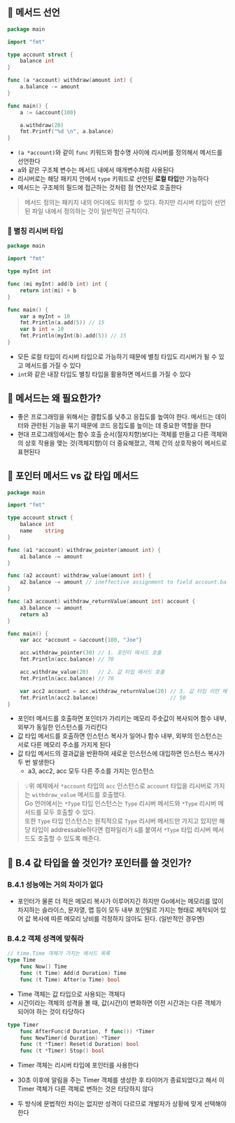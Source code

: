## 🎯 메서드 선언
```go
package main

import "fmt"

type account struct {
	balance int
}

func (a *account) withdraw(amount int) {
	a.balance -= amount
}

func main() {
	a := &account{100}

	a.withdraw(20)
	fmt.Printf("%d \n", a.balance)
}
```
- `(a *account)`와 같이 `func` 키워드와 함수명 사이에 리시버를 정의해서 메서드를 선언한다
- a와 같은 구조체 변수는 메서드 내에서 매개변수처럼 사용된다
- 리시버로는 해당 패키지 안에서 `type` 키워드로 선언된 **로컬 타입**만 가능하다
- 메서드는 구조체의 필드에 접근하는 것처럼 점 연산자로 호출한다

> 메서드 정의는 패키지 내의 어디에도 위치할 수 있다. 하지만 리시버 타입이 선언된 파일 내에서 정의하는 것이 일반적인 규칙이다.

### 📌 별칭 리시버 타입
```go
package main

import "fmt"

type myInt int

func (mi myInt) add(b int) int {
	return int(mi) + b
}

func main() {
	var a myInt = 10
	fmt.Println(a.add(5)) // 15
	var b int = 10
	fmt.Println(myInt(b).add(5)) // 15
}

```
- 모든 로컬 타입이 리시버 타입으로 가능하기 때문에 별칭 타입도 리시버가 될 수 있고 메서드를 가질 수 있다
- `int`와 같은 내장 타입도 별칭 타입을 활용하면 메서드를 가질 수 있다

## 🎯 메서드는 왜 필요한가?
- 좋은 프로그래밍을 위해서는 결합도를 낮추고 응집도를 높여야 한다. 메서드는 데이터와 관련된 기능을 묶기 때문에 코드 응집도를 높이는 데 중요한 역할을 한다
- 현대 프로그래밍에서는 함수 호출 순서(절자치향)보다는 객체를 만들고 다른 객체와의 상호 작용을 맺는 것(객체지향)이 더 중요해졌고, 객체 간의 상호작용이 메서드로 표현된다

## 🎯 포인터 메서드 vs 값 타입 메서드
```go
package main

import "fmt"

type account struct {
	balance int
	name    string
}

func (a1 *account) withdraw_pointer(amount int) {
	a1.balance -= amount
}

func (a2 account) withdraw_value(amount int) {
	a2.balance -= amount // ineffective assignment to field account.balance
}

func (a3 account) withdraw_returnValue(amount int) account {
	a3.balance -= amount
	return a3
}

func main() {
	var acc *account = &account{100, "Joe"}

	acc.withdraw_pointer(30) // 1. 포인터 메서드 호출
	fmt.Println(acc.balance) // 70

	acc.withdraw_value(20)   // 2. 값 타입 메서드 호출
	fmt.Println(acc.balance) // 70

	var acc2 account = acc.withdraw_returnValue(20) // 3. 값 타입 리턴 메서드 호출
	fmt.Println(acc2.balance)                       // 50
}
```
- 포인터 메서드를 호출하면 포인터가 가리키는 메모리 주솟값이 복사되어 함수 내부, 외부가 동일한 인스턴스를 가리킨다
- 값 타입 메서드를 호출하면 인스턴스 복사가 일어나 함수 내부, 외부의 인스턴스는 서로 다른 메모리 주소를 가지게 된다
- 값 타입 메서드의 결과값을 반환하여 새로운 인스턴스에 대입하면 인스턴스 복사가 두 번 발생한다
	- a3, acc2, acc 모두 다른 주소를 가지는 인스턴스

> 💡위 예제에서 `*account` 타입의 `acc` 인스턴스로 `account` 타입을 리시버로 가지는 `withdraw_value` 메서드를 호출했다.  
Go 언어에서는 `*Type` 타입 인스턴스는 `Type` 리시버 메서드와 `*Type` 리시버 메서드를 모두 호출할 수 있다.  
또한 `Type` 타입 인스턴스는 원칙적으로 `Type` 리시버 메서드만 가지고 있지만 해당 타입이 addressable하다면 컴파일러가 `&`를 붙여서 `*Type` 타입 리시버 메서드도 호출할 수 있도록 해준다.


## 🎯 B.4 값 타입을 쓸 것인가? 포인터를 쓸 것인가?
### B.4.1 성능에는 거의 차이가 없다
- 포인터가 물론 더 적은 메모리 복사가 이루어지긴 하지만 Go에서는 메모리를 많이 차지하는 슬라이스, 문자열, 맵 등이 모두 내부 포인털르 가지는 형태로 제작되어 있어 값 복사에 따른 메모리 낭비를 걱정하지 않아도 된다. (일반적인 경우엔)

### B.4.2 객체 성격에 맞춰라
```go
// time.Time 객체가 가지는 메서드 목록
type Time
	func Now() Time
	func (t Time) Add(d Duration) Time
	func (t Time) After(u Time) bool
```
- Time 객체는 값 타입으로 사용되는 객체다
- 시간이라는 객체의 성격을 볼 때, 값(시간)이 변화하면 이전 시간과는 다른 객체가 되어야 하는 것이 타당하다

```go
type Timer
	func AfterFunc(d Duration, f func()) *Timer
	func NewTimer(d Duration) *Timer
	func (t *Timer) Reset(d Duration) bool
	func (t *Timer) Stop() bool 
```
- Timer 객체는 리시버 타입에 포인터를 사용한다
- 30초 이후에 알림을 주는 Timer 객체를 생성한 후 타이머가 종료되었다고 해서 이 Timer 객체가 다른 객체로 변하는 것은 타당하지 않다

- 두 방식에 문법적인 차이는 없지만 성격이 다르므로 개발자가 상황에 맞게 선택해야 한다